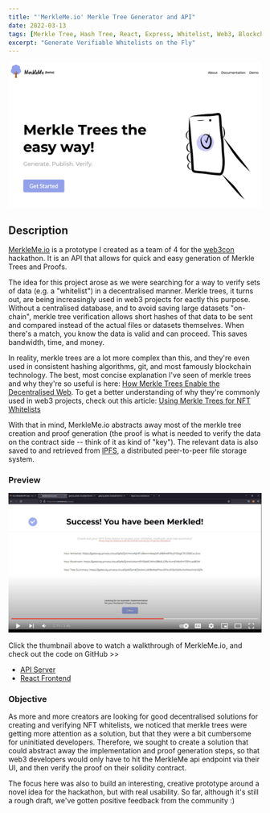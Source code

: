 ```yaml
---
title: "'MerkleMe.io' Merkle Tree Generator and API"
date: 2022-03-13
tags: [Merkle Tree, Hash Tree, React, Express, Whitelist, Web3, Blockchain]
excerpt: "Generate Verifiable Whitelists on the Fly"
---
```


<img src="../assets/merkleme.jpg">

## Description

[MerkleMe.io](https://www.merkleme.io) is a prototype I created as a team of 4 for the [web3con](https://www.web3con.dev) hackathon. It is an API that allows for quick and easy generation of Merkle Trees and Proofs.

The idea for this project arose as we were searching for a way to verify sets of data (e.g. a "whitelist") in a decentralised manner. Merkle trees, it turns out, are being increasingly used in web3 projects for eactly this purpose. Without a centralised database, and to avoid saving large datasets "on-chain", merkle tree verification allows short hashes of that data to be sent and compared instead of the actual files or datasets themselves. When there's a match, you know the data is valid and can proceed. This saves bandwidth, time, and money.

In reality, merkle trees are a lot more complex than this, and they're even used in consistent hashing algorithms, git, and most famously blockchain technology. The best, most concise explanation I've seen of merkle trees and why they're so useful is here: [How Merkle Trees Enable the Decentralised Web](https://www.youtube.com/watch?v=YIc6MNfv5iQ). To get a better understanding of why they're commonly used in web3 projects, check out this article: [Using Merkle Trees for NFT Whitelists](https://medium.com/@ItsCuzzo/using-merkle-trees-for-nft-whitelists-523b58ada3f9)

With that in mind, MerkleMe.io abstracts away most of the merkle tree creation and proof generation (the proof is what is needed to verify the data on the contract side -- think of it as kind of "key"). The relevant data is also saved to and retrieved from [IPFS](https://ipfs.io/), a distributed peer-to-peer file storage system.

### Preview

[<img src="../assets/merkleme-youtube.jpg">](https://www.youtube.com/watch?v=wEkYdGIa1mo "MerkleMe Walkthrough -- Click to Watch!")

Click the thumbnail above to watch a walkthrough of MerkleMe.io, and check out the code on GitHub >>

 - [API Server](https://github.com/nfgenes/merkleme_api)
 - [React Frontend](https://github.com/nfgenes/merkleme)

### Objective

As more and more creators are looking for good decentralised solutions for creating and verifying NFT whitelists, we noticed that merkle trees were getting more attention as a solution, but that they were a bit cumbersome for uninitiated developers. Therefore, we sought to create a solution that could abstract away the implementation and proof generation steps, so that web3 developers would only have to hit the MerkleMe api endpoint via their UI, and then verify the proof on their solidity contract.

The focus here was also to build an interesting, creative prototype around a novel idea for the hackathon, but with real usability. So far, although it's still a rough draft, we've gotten positive feedback from the community :)
